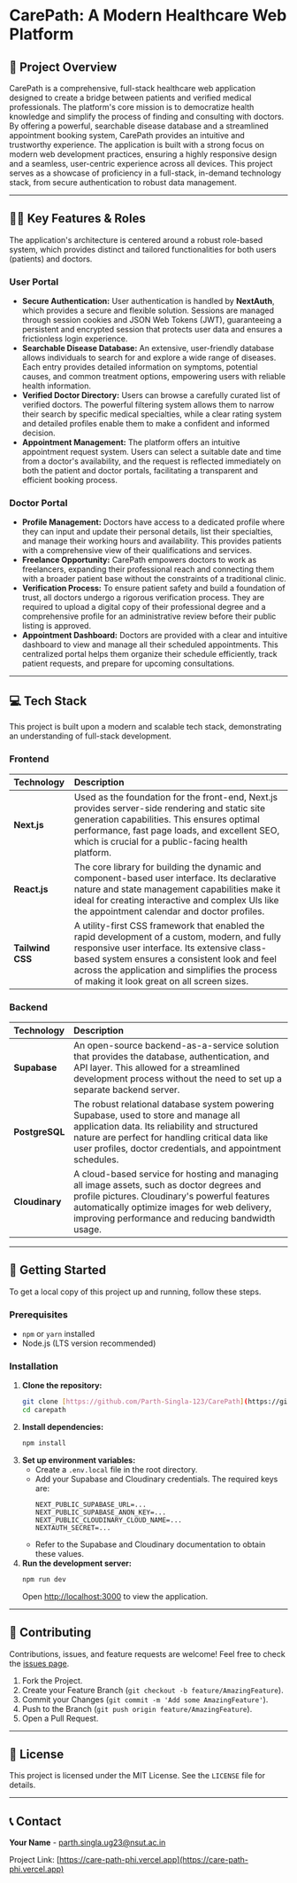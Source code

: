 # CarePath: A Modern Healthcare Web Platform



## 🌟 Project Overview

CarePath is a comprehensive, full-stack healthcare web application designed to create a bridge between patients and verified medical professionals. The platform's core mission is to democratize health knowledge and simplify the process of finding and consulting with doctors. By offering a powerful, searchable disease database and a streamlined appointment booking system, CarePath provides an intuitive and trustworthy experience. The application is built with a strong focus on modern web development practices, ensuring a highly responsive design and a seamless, user-centric experience across all devices. This project serves as a showcase of proficiency in a full-stack, in-demand technology stack, from secure authentication to robust data management.

---

## 👩‍⚕️ Key Features & Roles

The application's architecture is centered around a robust role-based system, which provides distinct and tailored functionalities for both users (patients) and doctors.

### User Portal

* **Secure Authentication:** User authentication is handled by **NextAuth**, which provides a secure and flexible solution. Sessions are managed through session cookies and JSON Web Tokens (JWT), guaranteeing a persistent and encrypted session that protects user data and ensures a frictionless login experience.
* **Searchable Disease Database:** An extensive, user-friendly database allows individuals to search for and explore a wide range of diseases. Each entry provides detailed information on symptoms, potential causes, and common treatment options, empowering users with reliable health information.
* **Verified Doctor Directory:** Users can browse a carefully curated list of verified doctors. The powerful filtering system allows them to narrow their search by specific medical specialties, while a clear rating system and detailed profiles enable them to make a confident and informed decision.
* **Appointment Management:** The platform offers an intuitive appointment request system. Users can select a suitable date and time from a doctor's availability, and the request is reflected immediately on both the patient and doctor portals, facilitating a transparent and efficient booking process.

### Doctor Portal

* **Profile Management:** Doctors have access to a dedicated profile where they can input and update their personal details, list their specialties, and manage their working hours and availability. This provides patients with a comprehensive view of their qualifications and services.
* **Freelance Opportunity:** CarePath empowers doctors to work as freelancers, expanding their professional reach and connecting them with a broader patient base without the constraints of a traditional clinic.
* **Verification Process:** To ensure patient safety and build a foundation of trust, all doctors undergo a rigorous verification process. They are required to upload a digital copy of their professional degree and a comprehensive profile for an administrative review before their public listing is approved.
* **Appointment Dashboard:** Doctors are provided with a clear and intuitive dashboard to view and manage all their scheduled appointments. This centralized portal helps them organize their schedule efficiently, track patient requests, and prepare for upcoming consultations.

---

## 💻 Tech Stack

This project is built upon a modern and scalable tech stack, demonstrating an understanding of full-stack development.

### Frontend

| Technology | Description |
| :--- | :--- |
| **Next.js** | Used as the foundation for the front-end, Next.js provides server-side rendering and static site generation capabilities. This ensures optimal performance, fast page loads, and excellent SEO, which is crucial for a public-facing health platform. |
| **React.js** | The core library for building the dynamic and component-based user interface. Its declarative nature and state management capabilities make it ideal for creating interactive and complex UIs like the appointment calendar and doctor profiles. |
| **Tailwind CSS** | A utility-first CSS framework that enabled the rapid development of a custom, modern, and fully responsive user interface. Its extensive class-based system ensures a consistent look and feel across the application and simplifies the process of making it look great on all screen sizes. |

### Backend

| Technology | Description |
| :--- | :--- |
| **Supabase** | An open-source backend-as-a-service solution that provides the database, authentication, and API layer. This allowed for a streamlined development process without the need to set up a separate backend server. |
| **PostgreSQL** | The robust relational database system powering Supabase, used to store and manage all application data. Its reliability and structured nature are perfect for handling critical data like user profiles, doctor credentials, and appointment schedules. |
| **Cloudinary** | A cloud-based service for hosting and managing all image assets, such as doctor degrees and profile pictures. Cloudinary's powerful features automatically optimize images for web delivery, improving performance and reducing bandwidth usage. |

---

## 🚀 Getting Started

To get a local copy of this project up and running, follow these steps.

### Prerequisites

* `npm` or `yarn` installed
* Node.js (LTS version recommended)

### Installation

1.  **Clone the repository:**
    ```bash
    git clone [https://github.com/Parth-Singla-123/CarePath](https://github.com/Parth-Singla-123/CarePath)
    cd carepath
    ```
2.  **Install dependencies:**
    ```bash
    npm install
    ```
3.  **Set up environment variables:**
    * Create a `.env.local` file in the root directory.
    * Add your Supabase and Cloudinary credentials. The required keys are:
        ```env
        NEXT_PUBLIC_SUPABASE_URL=...
        NEXT_PUBLIC_SUPABASE_ANON_KEY=...
        NEXT_PUBLIC_CLOUDINARY_CLOUD_NAME=...
        NEXTAUTH_SECRET=...
        ```
    * Refer to the Supabase and Cloudinary documentation to obtain these values.
4.  **Run the development server:**
    ```bash
    npm run dev
    ```
    Open [http://localhost:3000](http://localhost:3000) to view the application.

---

## 🤝 Contributing

Contributions, issues, and feature requests are welcome! Feel free to check the [issues page](https://github.com/your-username/carepath/issues).

1.  Fork the Project.
2.  Create your Feature Branch (`git checkout -b feature/AmazingFeature`).
3.  Commit your Changes (`git commit -m 'Add some AmazingFeature'`).
4.  Push to the Branch (`git push origin feature/AmazingFeature`).
5.  Open a Pull Request.

---

## 📄 License

This project is licensed under the MIT License. See the `LICENSE` file for details.

---

## 📞 Contact

**Your Name** - [parth.singla.ug23@nsut.ac.in](mailto:parth.singla.ug23@nsut.ac.in)

Project Link: [https://care-path-phi.vercel.app](https://care-path-phi.vercel.app)

